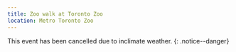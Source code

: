 ```yaml
---
title: Zoo walk at Toronto Zoo
location: Metro Toronto Zoo
---
```


This event has been cancelled due to inclimate weather.
{: .notice--danger}
